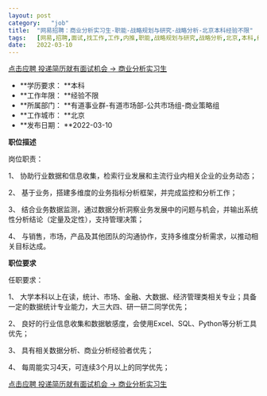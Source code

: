 ```yaml
---
layout:	post
category:	"job"
title:	"网易招聘：商业分析实习生-职能-战略规划与研究-战略分析-北京本科经验不限"
tags:	[网易,招聘,面试,找工作,工作,内推,职能,战略规划与研究,战略分析,北京,本科,经验不限]
date:	2022-03-10
---
```


[点击应聘 投递简历就有面试机会 ->  商业分析实习生](http://mobile.bole.netease.com/bole/boleDetail?id=35396&employeeId=346f03c3cda5f04c&key=all)



- **学历要求： **本科
- **工作年限： **经验不限
- **所属部门： **有道事业群-有道市场部-公共市场组-商业策略组
- **工作城市： **北京
- **发布日期： **2022-03-10



**职位描述**

岗位职责：

1、 协助行业数据和信息收集，检索行业发展和主流行业内相关企业的业务动态； 

2、 基于业务，搭建多维度的业务指标分析框架，并完成监控和分析工作；

3、 结合业务数据监测，通过数据分析洞察业务发展中的问题与机会，并输出系统性分析结论（定量及定性），支持管理决策；

4、 与销售，市场，产品及其他团队的沟通协作，支持多维度分析需求，以推动相关目标达成。



**职位要求**

任职要求：

1、 大学本科以上在读，统计、市场、金融、大数据、经济管理类相关专业；具备一定的数据统计专业能力，大三大四、研一研二同学优先；

2、 良好的行业信息收集和数据敏感度，会使用Excel、SQL、Python等分析工具优先；

3、 具有相关数据分析、商业分析经验者优先；

4、 每周能实习4天，可连续3个月以上的同学优先；



[点击应聘 投递简历就有面试机会 ->  商业分析实习生](http://mobile.bole.netease.com/bole/boleDetail?id=35396&employeeId=346f03c3cda5f04c&key=all)